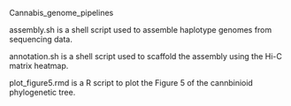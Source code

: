 Cannabis_genome_pipelines

assembly.sh is a shell script used to assemble haplotype genomes from sequencing data.

annotation.sh is a shell script used to scaffold the assembly using the Hi-C matrix heatmap.

plot_figure5.rmd is a R script to plot the Figure 5 of the cannbinioid phylogenetic tree.
